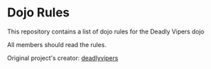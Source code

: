 Dojo Rules
==========

This repository contains a list of dojo rules for the Deadly Vipers dojo

All members should read the rules.

Original project's creator: [deadlyvipers](https://github.com/deadlyvipers)
